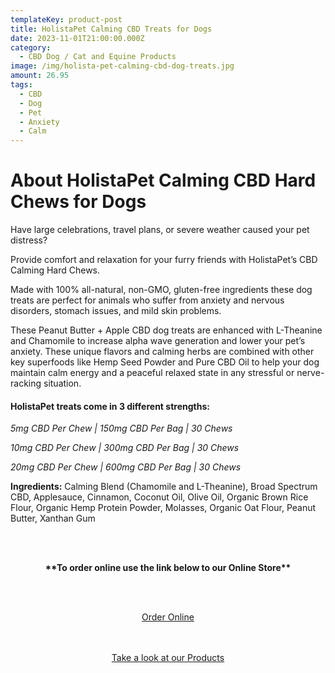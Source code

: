 ```yaml
---
templateKey: product-post
title: HolistaPet Calming CBD Treats for Dogs
date: 2023-11-01T21:00:00.000Z
category:
  - CBD Dog / Cat and Equine Products
image: /img/holista-pet-calming-cbd-dog-treats.jpg
amount: 26.95
tags:
  - CBD
  - Dog
  - Pet
  - Anxiety
  - Calm
---
```

# **About HolistaPet Calming CBD Hard Chews for Dogs**

Have large celebrations, travel plans, or severe weather caused your pet distress?

Provide comfort and relaxation for your furry friends with HolistaPet’s CBD Calming Hard Chews.

Made with 100% all-natural, non-GMO, gluten-free ingredients these dog treats are perfect for animals who suffer from anxiety and nervous disorders, stomach issues, and mild skin problems.

These Peanut Butter + Apple CBD dog treats are enhanced with L-Theanine and Chamomile to increase alpha wave generation and lower your pet’s anxiety. These unique flavors and calming herbs are combined with other key superfoods like Hemp Seed Powder and Pure CBD Oil to help your dog maintain calm energy and a peaceful relaxed state in any stressful or nerve-racking situation.

#### **HolistaPet treats come in 3 different strengths:**

*5mg CBD Per Chew | 150mg CBD Per Bag | 30 Chews*

*10mg CBD Per Chew | 300mg CBD Per Bag | 30 Chews*

*20mg CBD Per Chew | 600mg CBD Per Bag | 30 Chews*

**Ingredients:** Calming Blend (Chamomile and L-Theanine), Broad Spectrum CBD, Applesauce, Cinnamon, Coconut Oil, Olive Oil, Organic Brown Rice Flour, Organic Hemp Protein Powder, Molasses, Organic Oat Flour, Peanut Butter, Xanthan Gum

<br><br>

<Center>

**\*\*To order online use the link below to our Online Store\*\***

<br><br>

<Center><a class="link-view-more-products" target="_blank" href="https://capitalcbd.shop/product/canine-cbd-hemp-oil-tincture/">Order Online</a></

<br><br><br>

<Center><a class="link-view-more-products" target="_blank" href="https://capitalamericanshaman.com/products">Take a look at our Products</a></Center>

<br><br>